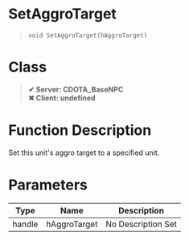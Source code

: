 # SetAggroTarget
> `void SetAggroTarget(hAggroTarget)`
# Class
> __✔ Server: CDOTA_BaseNPC__  
> __✖ Client: undefined__  
# Function Description
Set this unit's aggro target to a specified unit.
# Parameters
Type|Name|Description
--|--|--
handle|hAggroTarget|No Description Set
